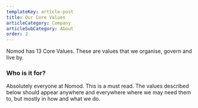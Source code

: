 ```yaml
---
templateKey: article-post
title: Our Core Values
articleCategory: Company
articleSubCategory: About
order: 2
---
```


Nomod has 13 Core Values. These are values that we organise, govern and live by. 

### Who is it for?
Absolutely everyone at Nomod. This is a must read. The values described below should appear anywhere and everywhere where we may need them to, but mostly in how and what we do.

